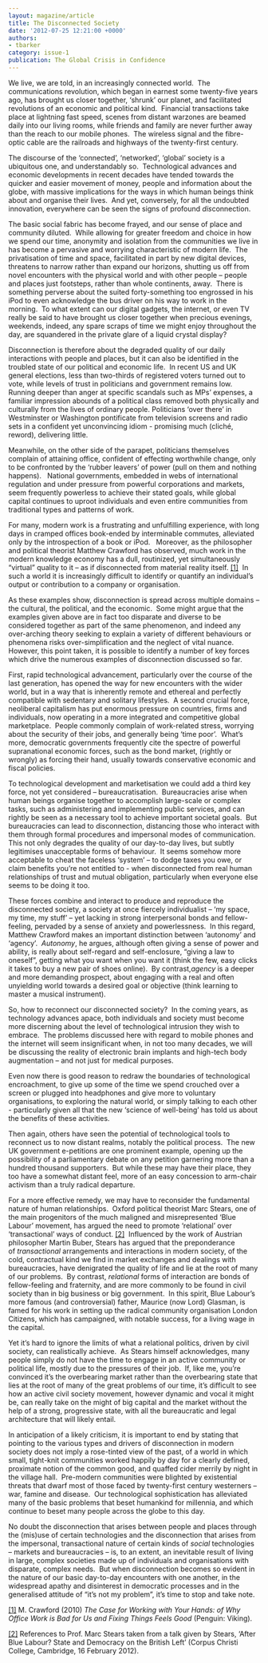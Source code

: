 ```yaml
---
layout: magazine/article
title: The Disconnected Society
date: '2012-07-25 12:21:00 +0000'
authors:
- tbarker
category: issue-1
publication: The Global Crisis in Confidence
---
```


We live, we are told, in an increasingly connected world.  The communications revolution, which began in earnest some twenty-five years ago, has brought us closer together, ‘shrunk’ our planet, and facilitated revolutions of an economic and political kind.  Financial transactions take place at lightning fast speed, scenes from distant warzones are beamed daily into our living rooms, while friends and family are never further away than the reach to our mobile phones.  The wireless signal and the fibre-optic cable are the railroads and highways of the twenty-first century.

The discourse of the ‘connected’, ‘networked’, ‘global’ society is a ubiquitous one, and understandably so.  Technological advances and economic developments in recent decades have tended towards the quicker and easier movement of money, people and information about the globe, with massive implications for the ways in which human beings think about and organise their lives.  And yet, conversely, for all the undoubted innovation, everywhere can be seen the signs of profound <em>dis</em>connection.

The basic social fabric has become frayed, and our sense of place and community diluted.  While allowing for greater freedom and choice in how we spend our time, anonymity and isolation from the communities we live in has become a pervasive and worrying characteristic of modern life.  The privatisation of time and space, facilitated in part by new digital devices, threatens to narrow rather than expand our horizons, shutting us off from novel encounters with the physical world and with other people – people and places just footsteps, rather than whole continents, away.  There is something perverse about the suited forty-something too engrossed in his iPod to even acknowledge the bus driver on his way to work in the morning.  To what extent can our digital gadgets, the internet, or even TV really be said to have brought us closer together when precious evenings, weekends, indeed, any spare scraps of time we might enjoy throughout the day, are squandered in the private glare of a liquid crystal display?

Disconnection is therefore about the degraded quality of our daily interactions with people and places, but it can also be identified in the troubled state of our political and economic life.  In recent US and UK general elections, less than two-thirds of registered voters turned out to vote, while levels of trust in politicians and government remains low.  Running deeper than anger at specific scandals such as MPs’ expenses, a familiar impression abounds of a political class removed both physically and culturally from the lives of ordinary people. Politicians ‘over there’ in Westminster or Washington pontificate from television screens and radio sets in a confident yet unconvincing idiom - promising much (cliché, reword), delivering little.

Meanwhile, on the other side of the parapet, politicians themselves complain of attaining office, confident of effecting worthwhile change, only to be confronted by the ‘rubber leavers’ of power (pull on them and nothing happens).   National governments, embedded in webs of international regulation and under pressure from powerful corporations and markets, seem frequently powerless to achieve their stated goals, while global capital continues to uproot individuals and even entire communities from traditional types and patterns of work.

For many, modern work is a frustrating and unfulfilling experience, with long days in cramped offices book-ended by interminable commutes, alleviated only by the introspection of a book or iPod.   Moreover, as the philosopher and political theorist Matthew Crawford has observed, much work in the modern knowledge economy has a dull, routinized, yet simultaneously “virtual” quality to it – as if disconnected from material reality itself. <a id="refoot-1" href="#foot-1">[1]</a>  In such a world it is increasingly difficult to identify or quantify an individual’s output or contribution to a company or organisation.

As these examples show, disconnection is spread across multiple domains – the cultural, the political, and the economic.  Some might argue that the examples given above are in fact too disparate and diverse to be considered together as part of the same phenomenon, and indeed any over-arching theory seeking to explain a variety of different behaviours or phenomena risks over-simplification and the neglect of vital nuance.  However, this point taken, it is possible to identify a number of key forces which drive the numerous examples of disconnection discussed so far.

First, rapid technological advancement, particularly over the course of the last generation, has opened the way for new encounters with the wider world, but in a way that is inherently remote and ethereal and perfectly compatible with sedentary and solitary lifestyles.  A second crucial force, neoliberal capitalism has put enormous pressure on countries, firms and individuals, now operating in a more integrated and competitive global marketplace.  People commonly complain of work-related stress, worrying about the security of their jobs, and generally being ‘time poor’.  What’s more, democratic governments frequently cite the spectre of powerful supranational economic forces, such as the bond market, (rightly or wrongly) as forcing their hand, usually towards conservative economic and fiscal policies.

To technological development and marketisation we could add a third key force, not yet considered – bureaucratisation.  Bureaucracies arise when human beings organise together to accomplish large-scale or complex tasks, such as administering and implementing public services, and can rightly be seen as a necessary tool to achieve important societal goals.  But bureaucracies can lead to disconnection, distancing those who interact with them through formal procedures and impersonal modes of communication.  This not only degrades the quality of our day-to-day lives, but subtly legitimises unacceptable forms of behaviour.  It seems somehow more acceptable to cheat the faceless ‘system’ – to dodge taxes you owe, or claim benefits you’re not entitled to - when disconnected from real human relationships of trust and mutual obligation, particularly when everyone else seems to be doing it too.

These forces combine and interact to produce and reproduce the disconnected society, a society at once fiercely individualist – ‘my space, my time, my stuff’ – yet lacking in strong interpersonal bonds and fellow-feeling, pervaded by a sense of anxiety and powerlessness.  In this regard, Matthew Crawford makes an important distinction between ‘autonomy’ and ‘agency’.  <em>Autonomy</em>, he argues, although often giving a sense of power and ability, is really about self-regard and self-enclosure, “giving a law to oneself”, getting what you want when you want it (think the few, easy clicks it takes to buy a new pair of shoes online).  By contrast,<em>agency</em> is a deeper and more demanding prospect, about engaging with a real and often unyielding world towards a desired goal or objective (think learning to master a musical instrument).

So, how to reconnect our disconnected society?  In the coming years, as technology advances apace, both individuals and society must become more discerning about the level of technological intrusion they wish to embrace.  The problems discussed here with regard to mobile phones and the internet will seem insignificant when, in not too many decades, we will be discussing the reality of electronic brain implants and high-tech body augmentation – and not just for medical purposes.

Even now there is good reason to redraw the boundaries of technological encroachment, to give up some of the time we spend crouched over a screen or plugged into headphones and give more to voluntary organisations, to exploring the natural world, or simply talking to each other - particularly given all that the new ‘science of well-being’ has told us about the benefits of these activities.

Then again, others have seen the potential of technological tools to reconnect us to now distant realms, notably the political process.  The new UK government e-petitions are one prominent example, opening up the possibility of a parliamentary debate on any petition garnering more than a hundred thousand supporters.  But while these may have their place, they too have a somewhat distant feel, more of an easy concession to arm-chair activism than a truly radical departure.

For a more effective remedy, we may have to reconsider the fundamental nature of human relationships.  Oxford political theorist Marc Stears, one of the main progenitors of the much maligned and misrepresented ‘Blue Labour’ movement, has argued the need to promote ‘relational’ over ‘transactional’ ways of conduct. <a id="refoot-2" href="#foot-2">[2]</a>  Influenced by the work of Austrian philosopher Martin Buber, Stears has argued that the preponderance of <em>transactional</em> arrangements and interactions in modern society, of the cold, contractual kind we find in market exchanges and dealings with bureaucracies, have denigrated the quality of life and lie at the root of many of our problems.  By contrast, <em>relational</em> forms of interaction are bonds of fellow-feeling and fraternity, and are more commonly to be found in civil society than in big business or big government.  In this spirit, Blue Labour’s more famous (and controversial) father, Maurice (now Lord) Glasman, is famed for his work in setting up the radical community organisation London Citizens, which has campaigned, with notable success, for a living wage in the capital.

Yet it’s hard to ignore the limits of what a relational politics, driven by civil society, can realistically achieve.  As Stears himself acknowledges, many people simply do not have the time to engage in an active community or political life, mostly due to the pressures of their job.  If, like me, you’re convinced it’s the overbearing market rather than the overbearing state that lies at the root of many of the great problems of our time, it’s difficult to see how an active civil society movement, however dynamic and vocal it might be, can really take on the might of big capital and the market without the help of a strong, progressive state, with all the bureaucratic and legal architecture that will likely entail.

In anticipation of a likely criticism, it is important to end by stating that pointing to the various types and drivers of disconnection in modern society does not imply a rose-tinted view of the past, of a world in which small, tight-knit communities worked happily by day for a clearly defined, proximate notion of the common good, and quaffed cider merrily by night in the village hall.  Pre-modern communities were blighted by existential threats that dwarf most of those faced by twenty-first century westerners – war, famine and disease.  Our technological sophistication has alleviated many of the basic problems that beset humankind for millennia, and which continue to beset many people across the globe to this day.

No doubt the disconnection that arises between people and places through the (mis)use of certain technologies and the disconnection that arises from the impersonal, transactional nature of certain kinds of <em>social</em> technologies – markets and bureaucracies – is, to an extent, an inevitable result of living in large, complex societies made up of individuals and organisations with disparate, complex needs.  But when disconnection becomes so evident in the nature of our basic day-to-day encounters with one another, in the widespread apathy and disinterest in democratic processes and in the generalised attitude of “it’s not my problem”, it’s time to stop and take note.

<p id="foot-1"><a href="#refoot-1">[1]</a> M. Crawford (2010) <em>The Case for Working with Your Hands: of Why Office Work is Bad for Us and Fixing Things Feels Good</em> (Penguin: Viking).</p>
<p id="foot-2"><a href="#refoot-2">[2]</a> References to Prof. Marc Stears taken from a talk given by Stears, ‘After Blue Labour? State and Democracy on the British Left’ (Corpus Christi College, Cambridge, 16 February 2012).</p>
